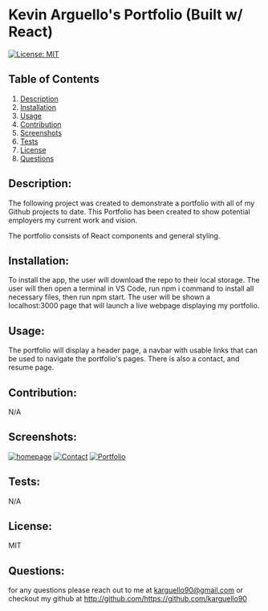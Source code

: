 # Kevin Arguello's Portfolio (Built w/ React)
 [![License: MIT](https://img.shields.io/badge/License-MIT-yellow.svg)](https://opensource.org/licenses/MIT)
 ## Table of Contents
1. [Description](#description)
2. [Installation](#installation)
3. [Usage](#usage)
4. [Contribution](#contribution)
5. [Screenshots](#screenshots)
6. [Tests](#tests)
7. [License](#license)
8. [Questions](#questions)

## Description:
The following project was created to demonstrate a portfolio with all of my Github projects to date. 
This Portfolio has been created to show potential employers my current work and vision.  

The portfolio consists of React components and general styling.

## Installation:
To install the app, the user will download the repo to their local storage. 
The user will then open a terminal in VS Code, run npm i command to install all necessary files, then run npm start. 
The user will be shown a localhost:3000 page that will launch a live webpage displaying my portfolio.

## Usage:
The portfolio will display a header page, a navbar with usable links that can be used to navigate the portfolio's pages. There is also a contact, and resume page.

## Contribution:
N/A

## Screenshots:
<a href="https://ibb.co/g4Sc4fs"><img src="https://i.ibb.co/vX3MXT2/homepage.png" alt="homepage" border="0"></a>
<a href="https://ibb.co/svBTfBR"><img src="https://i.ibb.co/d0hNThM/Contact.png" alt="Contact" border="0"></a>
<a href="https://ibb.co/9w9NJ1C"><img src="https://i.ibb.co/TKBkZ7F/Portfolio.png" alt="Portfolio" border="0"></a>
## Tests:
N/A

## License:
MIT

## Questions:
for any questions please reach out to me at karguello90@gmail.com
or checkout my github at http://github.com/https://github.com/karguello90

